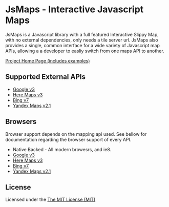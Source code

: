 # JsMaps - Interactive Javascript Maps
JsMaps is a Javascript library with a full featured Interactive Slippy Map, with no external dependencies, only needs a tile server url. JsMaps also provides a single, common interface for a wide variety of Javascript map APIs, allowing a a developer to easliy switch from one maps API to another.

[Project Home Page (includes examples)](http://markkr125.github.io/jsmaps/)
## Supported External APIs
* [Google v3](https://developers.google.com/maps/)
* [Here Maps v3](https://developer.here.com/) 
* [Bing v7](https://msdn.microsoft.com/en-us/library/dd877180.aspx)
* [Yandex Maps v2.1](https://tech.yandex.com/maps/)

## Browsers
Browser support depends on the mapping api used. See bellow for documentation regarding the browser support of every API.
* Native Backed - All modern browesrs, and ie8.
* [Google v3](https://developers.google.com/maps/faq#browsersupport)
* [Here Maps v3](https://developer.here.com/javascript-apis/documentation/v3/maps/topics/overview.html) 
* [Bing v7](https://msdn.microsoft.com/library/gg427618.aspx)
* [Yandex Maps v2.1](https://tech.yandex.com/maps/doc/jsapi/2.1/versions/concepts/index-docpage/#browsers)

## License
Licensed under the [The MIT License (MIT)](http://opensource.org/licenses/MIT)
